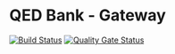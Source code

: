 # QED Bank - Gateway

[![Build Status](https://travis-ci.org/croz-ltd/qed-bank-gateway.svg?branch=master)](https://travis-ci.org/croz-ltd/qed-bank-gateway) [![Quality Gate Status](https://sonarcloud.io/api/project_badges/measure?project=net.croz%3Aqed-bank-gateway&metric=alert_status)](https://sonarcloud.io/dashboard?id=net.croz%3Aqed-bank-gateway) 